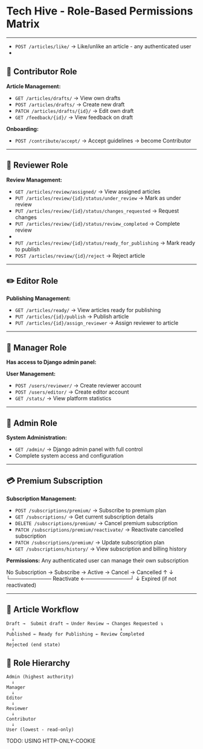 # Tech Hive - Role-Based Permissions Matrix

---

- `POST /articles/like/` → Like/unlike an article - any authenticated user
- 
## 🎯 Contributor Role
**Article Management:**
- `GET /articles/drafts/` → View own drafts
- `POST /articles/drafts/` → Create new draft
- `PATCH /articles/drafts/{id}/` → Edit own draft
- `GET /feedback/{id}/` → View feedback on draft

**Onboarding:**
- `POST /contribute/accept/` → Accept guidelines → become Contributor

---

## 👀 Reviewer Role

**Review Management:**
- `GET /articles/review/assigned/` → View assigned articles
- `PUT /articles/review/{id}/status/under_review` → Mark as under review
- `PUT /articles/review/{id}/status/changes_requested` → Request changes
- `PUT /articles/review/{id}/status/review_completed` → Complete review
- 
- `PUT /articles/review/{id}/status/ready_for_publishing` → Mark ready to publish
- `POST /articles/review/{id}/reject` → Reject article

---

## ✏️ Editor Role

**Publishing Management:**
- `GET /articles/ready/` → View articles ready for publishing
- `PUT /articles/{id}/publish` → Publish article
- `PUT /articles/{id}/assign_reviewer` → Assign reviewer to article

---

## 👔 Manager Role
**Has access to Django admin panel:**

**User Management:**
- `POST /users/reviewer/` → Create reviewer account
- `POST /users/editor/` → Create editor account
- `GET /stats/` → View platform statistics

---

## 🔧 Admin Role

**System Administration:**
- `GET /admin/` → Django admin panel with full control
- Complete system access and configuration

---

## 💳 Premium Subscription

**Subscription Management:**
- `POST /subscriptions/premium/` → Subscribe to premium plan
- `GET /subscriptions/` → Get current subscription details
- `DELETE /subscriptions/premium/` → Cancel premium subscription
- `PATCH /subscriptions/premium/reactivate/` → Reactivate cancelled subscription
- `PATCH /subscriptions/premium/` → Update subscription plan
- `GET /subscriptions/history/` → View subscription and billing history

**Permissions:** Any authenticated user can manage their own subscription

No Subscription → Subscribe → Active → Cancel → Cancelled
      ↑                                    ↓
      └─────────── Reactivate ←────────────┘
                        ↓
                   Expired (if not reactivated)

---

## 🔄 Article Workflow

```
Draft →  Submit draft → Under Review → Changes Requested ↴
  ↓                                       ↓
Published ← Ready for Publishing ← Review Completed
  ↓
Rejected (end state)
```

## 👥 Role Hierarchy

```
Admin (highest authority)
  ↓
Manager
  ↓
Editor
  ↓
Reviewer
  ↓
Contributor
  ↓
User (lowest - read-only)
```

TODO: USING HTTP-ONLY-COOKIE